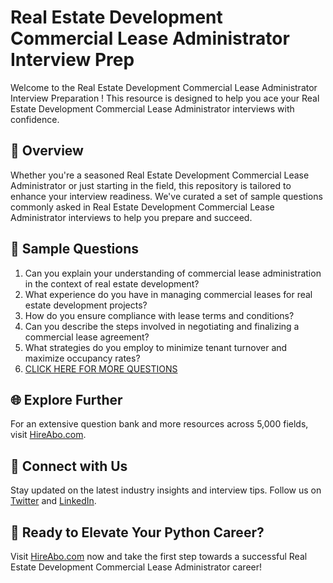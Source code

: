 # Real Estate Development Commercial Lease Administrator Interview Prep

Welcome to the Real Estate Development Commercial Lease Administrator Interview Preparation ! This resource is designed to help you ace your Real Estate Development Commercial Lease Administrator interviews with confidence.

## 🚀 Overview

Whether you're a seasoned Real Estate Development Commercial Lease Administrator or just starting in the field, this repository is tailored to enhance your interview readiness. We've curated a set of sample questions commonly asked in Real Estate Development Commercial Lease Administrator interviews to help you prepare and succeed.

## 📝 Sample Questions

1. Can you explain your understanding of commercial lease administration in the context of real estate development?
2. What experience do you have in managing commercial leases for real estate development projects?
3. How do you ensure compliance with lease terms and conditions?
4. Can you describe the steps involved in negotiating and finalizing a commercial lease agreement?
5. What strategies do you employ to minimize tenant turnover and maximize occupancy rates?
6. [CLICK HERE FOR MORE QUESTIONS](https://hireabo.com/job/21_3_23/Real%20Estate%20Development%20Commercial%20Lease%20Administrator)

## 🌐 Explore Further

For an extensive question bank and more resources across 5,000 fields, visit [HireAbo.com](https://www.hireabo.com).

## 📱 Connect with Us

Stay updated on the latest industry insights and interview tips. Follow us on [Twitter](https://twitter.com/hireabo) and [LinkedIn](https://www.linkedin.com/in/hire-abo-3609972a8/).

## 🚀 Ready to Elevate Your Python Career?

Visit [HireAbo.com](https://www.hireabo.com) now and take the first step towards a successful Real Estate Development Commercial Lease Administrator career!